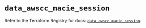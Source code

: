 # `data_awscc_macie_session`

Refer to the Terraform Registry for docs: [`data_awscc_macie_session`](https://registry.terraform.io/providers/hashicorp/awscc/0.70.0/docs/data-sources/macie_session).
